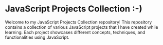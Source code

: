 # JavaScript Projects Collection :-)

Welcome to my JavaScript Projects Collection repository! This repository contains a collection of various JavaScript projects that I have created while learning. Each project showcases different concepts, techniques, and functionalities using JavaScript. 